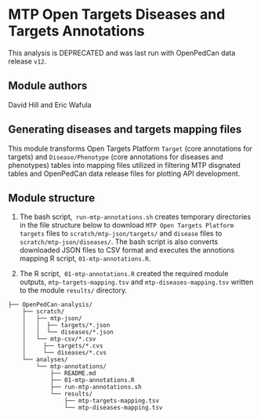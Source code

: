 # MTP Open Targets Diseases and Targets Annotations
This analysis is DEPRECATED and was last run with OpenPedCan data release `v12`.

## Module authors
David Hill and Eric Wafula

## Generating diseases and targets mapping files
This module transforms Open Targets Platform `Target` (core annotations for targets) and `Disease/Phenotype` (core annotations for diseases and phenotypes) tables into mapping files utilized in filtering MTP disgnated tables and OpenPedCan data release files for plotting API development.

## Module structure

1) The bash script,` run-mtp-annotations.sh` creates temporary directories in the file structure below to download `MTP Open Targets Platform` `targets` files to `scratch/mtp-json/targets/` and `disease` files to `scratch/mtp-json/diseases/`. The bash script is also converts downloaded JSON files to CSV format and executes the annotions mapping R script, `01-mtp-annotations.R`. 

2) The R script,` 01-mtp-annotations.R` created the required module outputs, `mtp-targets-mapping.tsv` and `mtp-diseases-mapping.tsv` written to the module `results/` directory.


```
├── OpenPedCan-analysis/
    ├── scratch/
    │   ├── mtp-json/
    │   │  ├── targets/*.json
    │   │  └── diseases/*.json
    │   └── mtp-csv/*.csv
    │     ├── targets/*.cvs
    │     └── diseases/*.cvs
    └── analyses/
        └── mtp-annotations/
            ├── README.md
            ├── 01-mtp-annotations.R
            ├── run-mtp-annotations.sh
            └── results/
                ├── mtp-targets-mapping.tsv
                └── mtp-diseases-mapping.tsv
```
